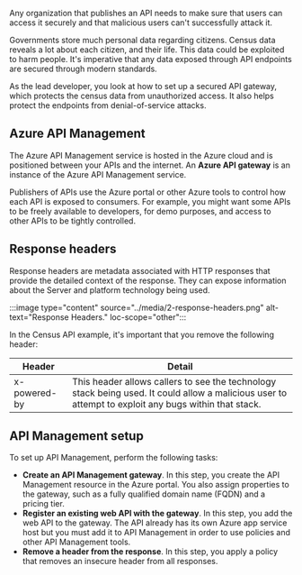 Any organization that publishes an API needs to make sure that users can access it securely and that malicious users can't successfully attack it.

Governments store much personal data regarding citizens. Census data reveals a lot about each citizen, and their life. This data could be exploited to harm people. It's imperative that any data exposed through API endpoints are secured through modern standards.

As the lead developer, you look at how to set up a secured API gateway, which protects the census data from unauthorized access. It also helps protect the endpoints from denial-of-service attacks.

## Azure API Management

The Azure API Management service is hosted in the Azure cloud and is positioned between your APIs and the internet. An **Azure API gateway** is an instance of the Azure API Management service.

Publishers of APIs use the Azure portal or other Azure tools to control how each API is exposed to consumers. For example, you might want some APIs to be freely available to developers, for demo purposes, and access to other APIs to be tightly controlled.

## Response headers

Response headers are metadata associated with HTTP responses that provide the detailed context of the response. They can expose information about the Server and platform technology being used.

:::image type="content" source="../media/2-response-headers.png" alt-text="Response Headers." loc-scope="other":::

In the Census API example, it's important that you remove the following header:

| Header | Detail |
|---------|---------|
| x-powered-by | This header allows callers to see the technology stack being used. It could allow a malicious user to attempt to exploit any bugs within that stack. |

## API Management setup

To set up API Management, perform the following tasks:

- **Create an API Management gateway**. In this step, you create the API Management resource in the Azure portal. You also assign properties to the gateway, such as a fully qualified domain name (FQDN) and a pricing tier.
- **Register an existing web API with the gateway**. In this step, you add the web API to the gateway. The API already has its own Azure app service host but you must add it to API Management in order to use policies and other API Management tools.
- **Remove a header from the response**. In this step, you apply a policy that removes an insecure header from all responses.
